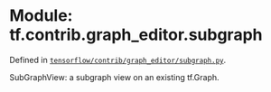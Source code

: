 <div itemscope itemtype="http://developers.google.com/ReferenceObject">
<meta itemprop="name" content="tf.contrib.graph_editor.subgraph" />
<meta itemprop="path" content="Stable" />
</div>

# Module: tf.contrib.graph_editor.subgraph



Defined in [`tensorflow/contrib/graph_editor/subgraph.py`](/code/stable/tensorflow/contrib/graph_editor/subgraph.py).

SubGraphView: a subgraph view on an existing tf.Graph.

